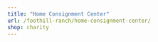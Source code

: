 ```yaml
---
title: "Home Consignment Center"
url: /foothill-ranch/home-consignment-center/
shop: charity
---
```

